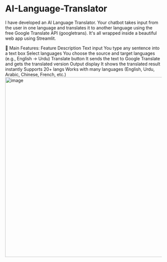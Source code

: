 # AI-Language-Translator
I have developed an Al Language Translator.
Your chatbot takes input from the user in one language and translates it to another language using the free Google Translate API (googletrans). It's all wrapped inside a beautiful web app using Streamlit.

🧠 Main Features:
Feature	Description
Text input	You type any sentence into a text box
Select languages	You choose the source and target languages (e.g., English → Urdu)
Translate button	It sends the text to Google Translate and gets the translated version
Output display	It shows the translated result instantly
Supports 20+ langs	Works with many languages (English, Urdu, Arabic, Chinese, French, etc.)
<img width="984" height="578" alt="image" src="https://github.com/user-attachments/assets/419383d3-42bc-4ba0-88b4-1d7837bd40e9" />
